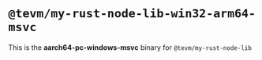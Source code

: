 # `@tevm/my-rust-node-lib-win32-arm64-msvc`

This is the **aarch64-pc-windows-msvc** binary for `@tevm/my-rust-node-lib`
